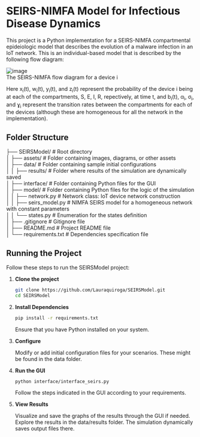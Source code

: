 # SEIRS-NIMFA Model for Infectious Disease Dynamics


This project is a Python implementation for a SEIRS-NIMFA compartmental epideiologic model that describes the evolution of a malware infection in an IoT network. This is an individual-based model that is described by the following flow diagram:

![image](https://github.com/Lauraquiroga/SEIRSModel/assets/60222757/9ee43e87-6c97-4d49-8347-b7c2caed4a1e)   
The SEIRS-NIMFA flow diagram for a device i

Here x<sub>i</sub>(t), w<sub>i</sub>(t), y<sub>i</sub>(t), and z<sub>i</sub>(t) represent the probability of the device i being at each of the compartments, S, E, I, R, repectively, at time t, and b<sub>i</sub>(t), α<sub>i</sub>, σ<sub>i</sub>, and ɣ<sub>i</sub> represent the transition rates between the compartments for each of the devices (although these are homogeneous for all the network in the implementation). 

## Folder Structure

├── SEIRSModel/ # Root directory    
│ ├── assets/ # Folder containing images, diagrams, or other assets   
│ ├── data/ # Folder containing sample initial configurations     
│ │ ├── results/ # Folder where results of the simulation are dynamically saved     
│ ├── interface/ # Folder containing Python files for the GUI     
│ ├── model/ # Folder containing Python files for the logic of the simulation     
│ │ ├── network.py # Network class: IoT device network construction     
│ │ ├── seirs_model.py # NIMFA SEIRS model for a homogeneous network with constant parameters     
│ │ └── states.py # Enumeration for the states definition     
│ ├── .gitignore # Gitignore file     
│ ├── README.md # Project README file     
│ └── requirements.txt # Dependencies specification file  

## Running the Project

Follow these steps to run the SEIRSModel project:
1. **Clone the project**
   ```bash
   git clone https://github.com/Lauraquiroga/SEIRSModel.git
   cd SEIRSModel
   ```
2. **Install Dependencies**    
   ```bash
   pip install -r requirements.txt
   ```
   Ensure that you have Python installed on your system.    
3. **Configure**
   
   Modify or add initial configuration files for your scenarios. These might be found in the data folder.
   
4. **Run the GUI**
   ```bash
   python interface/interface_seirs.py     
   ```
   Follow the steps indicated in the GUI according to your requirements.
     
5. **View Results**

   Visualize and save the graphs of the results through the GUI if needed.    
   Explore the results in the data/results folder. The simulation dynamically saves output files there.
